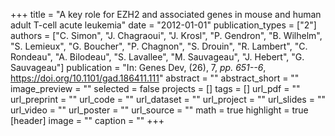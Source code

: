 +++
title = "A key role for EZH2 and associated genes in mouse and human adult T-cell acute leukemia"
date = "2012-01-01"
publication_types = ["2"]
authors = ["C. Simon", "J. Chagraoui", "J. Krosl", "P. Gendron", "B. Wilhelm", "S. Lemieux", "G. Boucher", "P. Chagnon", "S. Drouin", "R. Lambert", "C. Rondeau", "A. Bilodeau", "S. Lavallee", "M. Sauvageau", "J. Hebert", "G. Sauvageau"]
publication = "In: Genes Dev, (26), 7, _pp. 651--6_, https://doi.org/10.1101/gad.186411.111"
abstract = ""
abstract_short = ""
image_preview = ""
selected = false
projects = []
tags = []
url_pdf = ""
url_preprint = ""
url_code = ""
url_dataset = ""
url_project = ""
url_slides = ""
url_video = ""
url_poster = ""
url_source = ""
math = true
highlight = true
[header]
image = ""
caption = ""
+++
